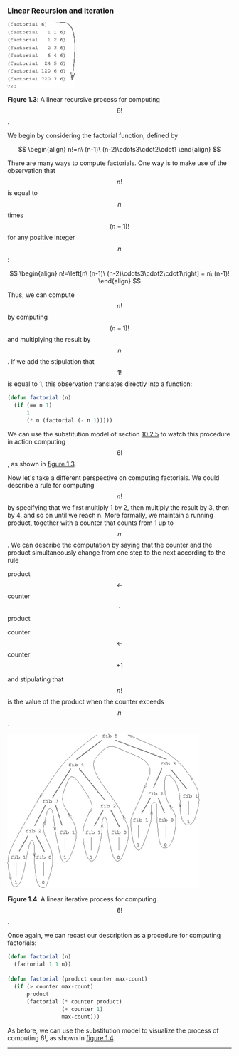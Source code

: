 ### Linear Recursion and Iteration

<a name="figure-3"></a>
![A linear recursive process for computing 6 factorial](images/ch1-Z-G-10.png)

**Figure 1.3**:  A linear recursive process for computing $$6!$$.

We begin by considering the factorial function, defined by

$$
\begin{align}
n!=n\ (n-1)\ (n-2)\cdots3\cdot2\cdot1
\end{align}
$$

There are many ways to compute factorials. One way is to make use of the observation that $$n!$$ is equal to $$n$$ times $$(n - 1)!$$ for any positive integer $$n$$:

$$
\begin{align}
n!=\left[n\ (n-1)\ (n-2)\cdots3\cdot2\cdot1\right] = n\ (n-1)!
\end{align}
$$

Thus, we can compute $$n!$$ by computing $$(n - 1)!$$ and multiplying the result by $$n$$. If we add the stipulation that $$1!$$ is equal to 1, this observation translates directly into a function:

```lisp
(defun factorial (n)
  (if (== n 1)
      1
      (* n (factorial (- n 1)))))
```

We can use the substitution model of section [10.2.5](the-substitution-model-for-function-application.html) to watch this procedure in action computing $$6!$$, as shown in [figure 1.3](#figure-3).

Now let's take a different perspective on computing factorials. We could describe a rule for computing $$n!$$ by specifying that we first multiply 1 by 2, then multiply the result by 3, then by 4, and so on until we reach n. More formally, we maintain a running product, together with a counter that counts from 1 up to $$n$$. We can describe the computation by saying that the counter and the product simultaneously change from one step to the next according to the rule

product $$\gets$$ counter $$\cdot$$ product

counter $$\gets$$ counter $$+ 1$$

and stipulating that $$n!$$ is the value of the product when the counter exceeds $$n$$.

<a name="figure-4"></a>
![A linear iterative process for computing 6 factorial](images/ch1-Z-G-13.png)

**Figure 1.4**:  A linear iterative process for computing $$6!$$.

Once again, we can recast our description as a procedure for computing factorials:

```lisp
(defun factorial (n)
  (factorial 1 1 n))

(defun factorial (product counter max-count)
  (if (> counter max-count)
      product
      (factorial (* counter product)
                 (+ counter 1)
                 max-count)))
```

As before, we can use the substitution model to visualize the process of computing 6!, as shown in [figure 1.4](#figure-4).

----

[^1]: 






